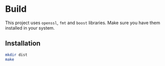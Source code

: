 # Build

This project uses `openssl`, `fmt` and `boost` libraries. Make sure you have them installed in your system.

## Installation

```bash
mkdir dist
make
```
